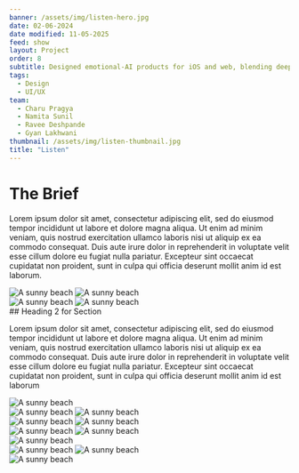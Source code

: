 ```yaml
---
banner: /assets/img/listen-hero.jpg
date: 02-06-2024
date modified: 11-05-2025
feed: show
layout: Project
order: 8
subtitle: Designed emotional-AI products for iOS and web, blending deep research with human-centered strategy.
tags:
  - Design
  - UI/UX
team:
  - Charu Pragya
  - Namita Sunil
  - Ravee Deshpande
  - Gyan Lakhwani
thumbnail: /assets/img/listen-thumbnail.jpg
title: "Listen"
---
```

# The Brief

Lorem ipsum dolor sit amet, consectetur adipiscing elit, sed do eiusmod tempor incididunt ut labore et dolore magna aliqua. Ut enim ad minim veniam, quis nostrud exercitation ullamco laboris nisi ut aliquip ex ea commodo consequat. Duis aute irure dolor in reprehenderit in voluptate velit esse cillum dolore eu fugiat nulla pariatur. Excepteur sint occaecat cupidatat non proident, sunt in culpa qui officia deserunt mollit anim id est laborum.

<div class="img-grid">
<img src="../assets/img/listen-gradient-logo.png" alt="A sunny beach">
<img src="../assets/img/listen-splash-mockup.png" alt="A sunny beach">
</div>

<div class="img-grid">
<img src="../assets/img/listen-icon-mockup.png" alt="A sunny beach">
<img src="../assets/img/listen-pills.png" alt="A sunny beach">
</div>
## Heading 2 for Section

Lorem ipsum dolor sit amet, consectetur adipiscing elit, sed do eiusmod tempor incididunt ut labore et dolore magna aliqua. Ut enim ad minim veniam, quis nostrud exercitation ullamco laboris nisi ut aliquip ex ea commodo consequat. Duis aute irure dolor in reprehenderit in voluptate velit esse cillum dolore eu fugiat nulla pariatur. Excepteur sint occaecat cupidatat non proident, sunt in culpa qui officia deserunt mollit anim id est laborum

<div class="img-grid">
<img src="../assets/img/listen-ui-abstract.png" alt="A sunny beach">
</div>

<div class="img-grid">
<img src="../assets/img/listen-ui-recording.png" alt="A sunny beach">
<img src="../assets/img/listen-namecard.png" alt="A sunny beach">
</div>

<div class="img-grid">
<img src="../assets/img/listen-billboard.jpg" alt="A sunny beach">
<img src="../assets/img/Listen.png" alt="A sunny beach">
</div>

<div class="img-grid">
<img src="../assets/img/Listen-3.png" alt="A sunny beach">
<img src="../assets/img/Listen-4.png" alt="A sunny beach">
</div>

<div class="img-grid">
<img src="../assets/img/listen-laptop.png" alt="A sunny beach">
</div>

<div class="img-grid">
<img src="../assets/img/Listen-5.png" alt="A sunny beach">
<img src="../assets/img/Listen-6.png" alt="A sunny beach">
</div>

<div class="img-grid">
<img src="../assets/img/listen-posters.png" alt="A sunny beach">
</div>

